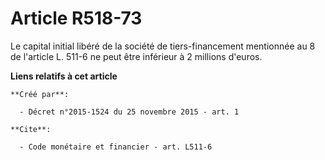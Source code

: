 # Article R518-73

Le capital initial libéré de la société de tiers-financement mentionnée au 8 de l'article L. 511-6 ne peut être inférieur à 2
millions d'euros.

**Liens relatifs à cet article**

	**Créé par**:

	  - Décret n°2015-1524 du 25 novembre 2015 - art. 1

	**Cite**:

	  - Code monétaire et financier - art. L511-6

